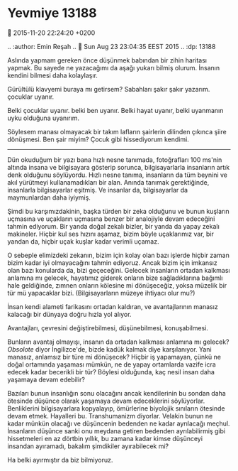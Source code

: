 Yevmiye 13188
=============

:date: 2015-11-20 22:24:20 +0200

.. :author: Emin Reşah
.. :date: Sun Aug 23 23:04:35 EEST 2015 
.. :dp: 13188 


Aslında yapmam gereken önce düşünmek babından bir zihin haritası yapmak. Bu
sayede ne yazacağımı da aşağı yukarı bilmiş olurum. İnsanın kendini bilmesi daha
kolaylaşır.

Gürültülü klavyemi buraya mı getirsem? Sabahları şakır şakır yazarım. çocuklar
uyanır.

Belki çocuklar uyanır. belki ben uyanır. Belki hayat uyanır, belki uyanmanın
uyku olduğuna uyanırım.

Söylesem manası olmayacak bir takım lafların şairlerin dilinden çıkınca şiire
dönüşmesi. Ben şair miyim? Çocuk gibi hissediyorum kendimi.

-----

Dün okuduğum bir yazı bana hızlı nesne tanımada, fotoğrafları 100 ms'nin altında
insana ve bilgisayara gösterip sorunca, bilgisayarlarla insanların artık denk
olduğunu söylüyordu. Hızlı nesne tanıma, insanların da tüm beynini ve akıl
yürütmeyi kullanamadıkları bir alan. Anında tanımak gerektiğinde, insanlarla
bilgisayarlar eşitmiş. Ve insanlar da, bilgisayarlar da maymunlardan daha
iyiymiş.

Şimdi bu karşımızdakinin, başka türden bir zeka olduğunu ve bunun kuşların
uçmasına ve uçakların uçmasına benzer bir analojiyle devam edeceğini tahmin
ediyorum. Bir yanda doğal zekalı bizler, bir yanda da yapay zekalı
makineler. Hiçbir kul ses hızını aşamaz, bizim böyle uçaklarımız var, bir yandan
da, hiçbir uçak kuşlar kadar verimli uçamaz.

O sebeple elimizdeki zekanın, bizim için kolay olan bazı işlerde hiçbir zaman
bizim kadar iyi olmayacağını tahmin ediyoruz. Ancak bizim için imkansız olan
bazı konularda da, bizi geçeceğini. Gelecek insanların ortadan kalkması anlamına
mı gelecek, hayatımız giderek onların bize sağladıklarına bağımlı hale
geldiğinde, zımnen onların kölesine mi dönüşeceğiz, yoksa müzelik bir tür mü
yapacaklar bizi. (Bilgisayarların müzeye ihtiyacı olur mu?)

İnsan kendi alameti farikasını ortadan kaldıran, ve avantajlarının manasız
kalacağı bir dünyaya doğru hızla yol alıyor.

Avantajları, çevresini değiştirebilmesi, düşünebilmesi, konuşabilmesi.

Bunların avantaj olmayışı, insanın da ortadan kalkması anlamına mı gelecek?
*Obsolote* diyor İngilizce'de, bizde kadük kalmak diye karşılanıyor. Yani
manasız, anlamsız bir türe mi dönüşecek? Hiçbir iş yapamayan, çünkü ne doğal
ortamında yaşaması mümkün, ne de yapay ortamlarda vazife icra edecek kadar
becerikli bir tür? Böylesi olduğunda, kaç nesil insan daha yaşamaya devam
edebilir?

Bazıları bunun insanlığın sonu olacağını ancak kendilerinin bu sondan daha
ötesinde düşünce olarak yaşamaya devam edeceklerini söylüyorlar. Benliklerini
bilgisayarlara kopyalayıp, ömürlerine biyolojik sınıların ötesinde devam
etmek. Hayalleri bu. Transhumanizm diyorlar. Velakin bunun ne kadar münkün
olacağı ve düşüncenin bedenden ne kadar ayrılacağı meçhul. İnsanların düşünce
sanki onu meydana getiren bedenden ayrılabilirmiş gibi hissetmeleri en az
dörtbin yıllık, bu zamana kadar kimse düşünceyi insandan ayıramadı, bakalım
şimdikiler ayırabilecek mi?

Ha belki ayırmıştır da biz bilmiyoruz.



